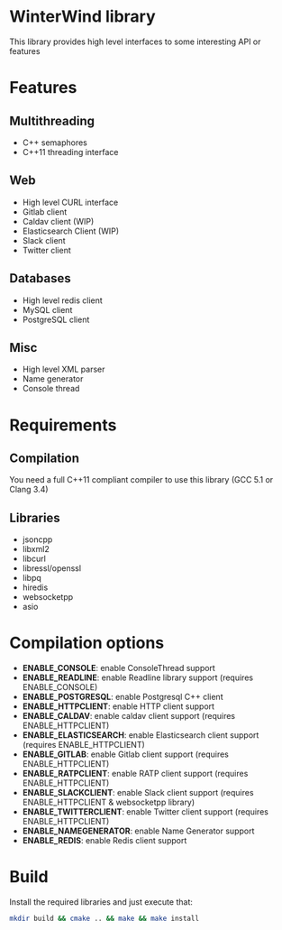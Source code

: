 # WinterWind library

This library provides high level interfaces to some interesting API or features

# Features
## Multithreading

* C++ semaphores
* C++11 threading interface

## Web

* High level CURL interface
* Gitlab client
* Caldav client (WIP)
* Elasticsearch Client (WIP)
* Slack client
* Twitter client

## Databases

* High level redis client
* MySQL client
* PostgreSQL client

## Misc

* High level XML parser
* Name generator
* Console thread

# Requirements

## Compilation

You need a full C++11 compliant compiler to use this library (GCC 5.1 or Clang 3.4)

## Libraries

* jsoncpp
* libxml2
* libcurl
* libressl/openssl
* libpq
* hiredis
* websocketpp
* asio

# Compilation options

* __ENABLE_CONSOLE__: enable ConsoleThread support
* __ENABLE_READLINE__: enable Readline library support (requires ENABLE_CONSOLE)
* __ENABLE_POSTGRESQL__: enable Postgresql C++ client
* __ENABLE_HTTPCLIENT__: enable HTTP client support
* __ENABLE_CALDAV__: enable caldav client support (requires ENABLE_HTTPCLIENT)
* __ENABLE_ELASTICSEARCH__: enable Elasticsearch client support (requires ENABLE_HTTPCLIENT)
* __ENABLE_GITLAB__: enable Gitlab client support (requires ENABLE_HTTPCLIENT)
* __ENABLE_RATPCLIENT__: enable RATP client support (requires ENABLE_HTTPCLIENT)
* __ENABLE_SLACKCLIENT__: enable Slack client support (requires ENABLE_HTTPCLIENT & websocketpp library)
* __ENABLE_TWITTERCLIENT__: enable Twitter client support (requires ENABLE_HTTPCLIENT)
* __ENABLE_NAMEGENERATOR__: enable Name Generator support
* __ENABLE_REDIS__: enable Redis client support

# Build

Install the required libraries and just execute that:

```bash
mkdir build && cmake .. && make && make install
```
